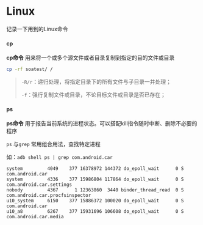 # Linux

记录一下用到的Linux命令



#### cp

**cp命令** 用来将一个或多个源文件或者目录复制到指定的目的文件或目录

```sh
cp -rf soatest/ /
```

> `-R/r`：递归处理，将指定目录下的所有文件与子目录一并处理；
>
> `-f`：强行复制文件或目录，不论目标文件或目录是否已存在；



#### ps

**ps命令** 用于报告当前系统的进程状态。可以搭配kill指令随时中断、删除不必要的程序

`ps` 与`grep` 常用组合用法，查找特定进程

如：`adb shell ps | grep com.android.car`

```text
system         4049    377 16378972 144372 do_epoll_wait      0 S com.android.car
system         4336    377 15986804 117864 do_epoll_wait      0 S com.android.car.settings
nobody         4367      1 12363860  3440 binder_thread_read  0 S com.android.car.procfsinspector
u10_system     6150    377 15886372 100020 do_epoll_wait      0 S com.android.car
u10_a8         6267    377 15931696 106608 do_epoll_wait      0 S com.android.car.media
```

